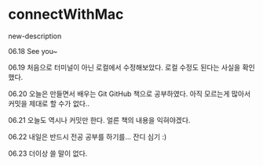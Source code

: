 # connectWithMac
new-description

06.18 See you~

06.19 처음으로 터미널이 아닌 로컬에서 수정해보았다.
      로컬 수정도 된다는 사실을 확인했다.

06.20 오늘은 만들면서 배우는 Git GitHub 책으로 공부하였다.
      아직 모르는게 많아서 커밋을 제대로 할 수가 없다..

06.21 오늘도 역시나 커밋만 한다.
      얼른 책의 내용을 익혀야겠다.

06.22 내일은 반드시 전공 공부를 하기를...
      잔디 심기 :)

06.23 더이상 쓸 말이 없다.
